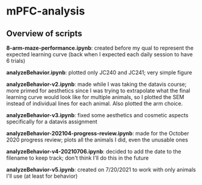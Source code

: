 # mPFC-analysis

## Overview of scripts
**8-arm-maze-performance.ipynb**: created before my qual to represent the expected learning curve (back when I expected each daily session to have 6 trials)

**analyzeBehavior.ipynb**: plotted only JC240 and JC241; very simple figure

**analyzeBehavior-v2.ipynb**: made while I was taking the datavis course; more primed for aesthetics since I was trying to extrapolate what the final learning curve 
would look like for multiple animals, so I plotted the SEM instead of individual lines for each animal. Also plotted the arm choice.

**analyzeBehavior-v3.ipynb**: fixed some aesthetics and cosmetic aspects specifically for a datavis assignment

**analyzeBehavior-202104-progress-review.ipynb**: made for the October 2020 progress review; plots all the animals I did, even the unusable ones

**analyzeBehavior-v4-20210706.ipynb**: decided to add the date to the filename to keep track; don't think I'll do this in the future

**analyzeBehavior-v5.ipynb**: created on 7/20/2021 to work with only animals I'll use (at least for behavior)

